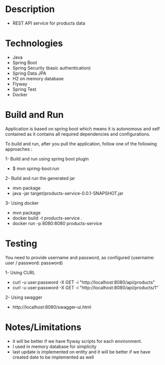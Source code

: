 # Description
- REST API service for products data

# Technologies
- Java
- Spring Boot
- Spring Security (basic authentication)
- Spring Data JPA
- H2 on memory database
- Flyway
- Spring Test
- Docker

# Build and Run
Application is based on spring boot which means it is autonomous and self contained as it contains all required dependencies and configurations.

To build and run, after you pull the application, follow one of the following approaches :

1- Build and run using spring boot plugin
- $ mvn spring-boot:run

2- Build and run the generated jar
- mvn package
- java -jar target/products-service-0.0.1-SNAPSHOT.jar

3- Using docker
- mvn package
- docker build -t products-service .
- docker run  -p 8080:8080 products-service

# Testing
You need to provide username and password, as configured (username: user
/ password: password)

1- Using CURL
- curl -u user:password -X GET -i "http://localhost:8080/api/products"
- curl -u user:password -X GET -i "http://localhost:8080/api/products/1"

2- Using swagger
- http://localhost:8080/swagger-ui.html

# Notes/Limitations
- it will be better if we have flyway scripts for each environment.
- I used in memory database for simplicity
- last update is implemented on entity and it will be better if we have
  created date to be implemented as well